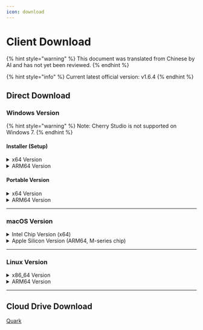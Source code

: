 ```yaml
---
icon: download
---
```

# Client Download


{% hint style="warning" %}
This document was translated from Chinese by AI and has not yet been reviewed.
{% endhint %}




{% hint style="info" %}
Current latest official version: v1.6.4
{% endhint %}

## Direct Download

### Windows Version

{% hint style="warning" %}
Note: Cherry Studio is not supported on Windows 7.
{% endhint %}

#### Installer (Setup)

<details>

<summary>x64 Version</summary>

Main Line:

【[Cherry Studio Official Website](https://cherry-ai.com/download)】 【[GitHub](https://github.com/CherryHQ/cherry-studio/releases/download/v1.6.0-rc.2/Cherry-Studio-1.6.4-rc.2-x64-setup.exe)】

Alternative Lines:

【[Line 1](https://download-cf.ocoolai.com/https://github.com/CherryHQ/cherry-studio/releases/download/v1.6.0-rc.2/Cherry-Studio-1.6.4-rc.2-x64-setup.exe)】 【[Line 2](https://download.ocoolai.com/https://github.com/CherryHQ/cherry-studio/releases/download/v1.6.0-rc.2/Cherry-Studio-1.6.4-rc.2-x64-setup.exe)】 【[Line 3](https://download.ocoolai.online/https://github.com/CherryHQ/cherry-studio/releases/download/v1.6.0-rc.2/Cherry-Studio-1.6.4-rc.2-x64-setup.exe)】

</details>

<details>

<summary>ARM64 Version</summary>

Main Line:

【[Cherry Studio Official Website](https://cherry-ai.com/download)】 【[GitHub](https://github.com/CherryHQ/cherry-studio/releases/download/v1.6.0-rc.2/Cherry-Studio-1.6.4-rc.2-arm64-setup.exe)】

Alternative Lines:

【[Line 1](https://download-cf.ocoolai.com/https://github.com/CherryHQ/cherry-studio/releases/download/v1.6.0-rc.2/Cherry-Studio-1.6.4-rc.2-arm64-setup.exe)】 【[Line 2](https://download.ocoolai.com/https://github.com/CherryHQ/cherry-studio/releases/download/v1.6.0-rc.2/Cherry-Studio-1.6.4-rc.2-arm64-setup.exe)】 【[Line 3](https://download.ocoolai.online/https://github.com/CherryHQ/cherry-studio/releases/download/v1.6.0-rc.2/Cherry-Studio-1.6.4-rc.2-arm64-setup.exe)】

</details>

#### Portable Version

<details>

<summary>x64 Version</summary>

Main Line:

【[Cherry Studio Official Website](https://cherry-ai.com/download)】 【[GitHub](https://github.com/CherryHQ/cherry-studio/releases/download/v1.6.0-rc.2/Cherry-Studio-1.6.4-rc.2-x64-portable.exe)】

Alternative Lines:

【[Line 1](https://download-cf.ocoolai.com/https://github.com/CherryHQ/cherry-studio/releases/download/v1.6.0-rc.2/Cherry-Studio-1.6.4-rc.2-x64-portable.exe)】 【[Line 2](https://download.ocoolai.com/https://github.com/CherryHQ/cherry-studio/releases/download/v1.6.0-rc.2/Cherry-Studio-1.6.4-rc.2-x64-portable.exe)】 【[Line 3](https://download.ocoolai.online/https://github.com/CherryHQ/cherry-studio/releases/download/v1.6.0-rc.2/Cherry-Studio-1.6.4-rc.2-x64-portable.exe)】

</details>

<details>

<summary>ARM64 Version</summary>

Main Line:

【[Cherry Studio Official Website](https://cherry-ai.com/download)】 【[GitHub](https://github.com/CherryHQ/cherry-studio/releases/download/v1.6.0-rc.2/Cherry-Studio-1.6.4-rc.2-arm64-portable.exe)】

Alternative Lines:

【[Line 1](https://download-cf.ocoolai.com/https://github.com/CherryHQ/cherry-studio/releases/download/v1.6.0-rc.2/Cherry-Studio-1.6.4-rc.2-arm64-portable.exe)】 【[Line 2](https://download.ocoolai.com/https://github.com/CherryHQ/cherry-studio/releases/download/v1.6.0-rc.2/Cherry-Studio-1.6.4-rc.2-arm64-portable.exe)】 【[Line 3](https://download.ocoolai.online/https://github.com/CherryHQ/cherry-studio/releases/download/v1.6.0-rc.2/Cherry-Studio-1.6.4-rc.2-arm64-portable.exe)】

</details>

***

### macOS Version

<details>

<summary>Intel Chip Version (x64)</summary>

Main Line:

【[Cherry Studio Official Website](https://cherry-ai.com/download)】 【[GitHub](https://github.com/CherryHQ/cherry-studio/releases/download/v1.6.0-rc.2/Cherry-Studio-1.6.4-rc.2-x64.dmg)】

Alternative Lines:

【[Line 1](https://download-cf.ocoolai.com/https://github.com/CherryHQ/cherry-studio/releases/download/v1.6.0-rc.2/Cherry-Studio-1.6.4-rc.2.dmg)】 【[Line 2](https://download.ocoolai.com/https://github.com/CherryHQ/cherry-studio/releases/download/v1.6.0-rc.2/Cherry-Studio-1.6.4-rc.2-x64.dmg)】 【[Line 3](https://download.ocoolai.online/https://github.com/CherryHQ/cherry-studio/releases/download/v1.6.0-rc.2/Cherry-Studio-1.6.4-rc.2-x64.dmg)】

</details>

<details>

<summary>Apple Silicon Version (ARM64, M-series chip)</summary>

Main Line:

【[Cherry Studio Official Website](https://cherry-ai.com/download)】 【[GitHub](https://github.com/CherryHQ/cherry-studio/releases/download/v1.6.0-rc.2/Cherry-Studio-1.6.4-rc.2-arm64.dmg)】

Alternative Lines:

【[Line 1](https://download-cf.ocoolai.com/https://github.com/CherryHQ/cherry-studio/releases/download/v1.6.0-rc.2/Cherry-Studio-1.6.4-rc.2-arm64.dmg)】 【[Line 2](https://download.ocoolai.com/https://github.com/CherryHQ/cherry-studio/releases/download/v1.6.0-rc.2/Cherry-Studio-1.6.4-rc.2-arm64.dmg)】 【[Line 3](https://download.ocoolai.online/https://github.com/CherryHQ/cherry-studio/releases/download/v1.6.0-rc.2/Cherry-Studio-1.6.4-rc.2-arm64.dmg)】

</details>

***

### Linux Version

<details>

<summary>x86_64 Version</summary>

Main Line:

【[Cherry Studio Official Website](https://cherry-ai.com/download)】 【[GitHub](https://github.com/CherryHQ/cherry-studio/releases/download/v1.6.0-rc.2/Cherry-Studio-1.6.4-rc.2-x86_64.AppImage)】

Alternative Lines:

【[Line 1](https://download-cf.ocoolai.com/https://github.com/CherryHQ/cherry-studio/releases/download/v1.6.0-rc.2/Cherry-Studio-1.6.4-rc.2-x86_64.AppImage)】 【[Line 2](https://download.ocoolai.com/https://github.com/CherryHQ/cherry-studio/releases/download/v1.6.0-rc.2/Cherry-Studio-1.6.4-rc.2-x86_64.AppImage)】 【[Line 3](https://download.ocoolai.online/https://github.com/CherryHQ/cherry-studio/releases/download/v1.6.0-rc.2/Cherry-Studio-1.6.4-rc.2-x86_64.AppImage)】

</details>

<details>

<summary>ARM64 Version</summary>

Main Line:

【[Cherry Studio Official Website](https://cherry-ai.com/download)】 【[GitHub](https://github.com/CherryHQ/cherry-studio/releases/download/v1.6.0-rc.2/Cherry-Studio-1.6.4-rc.2-arm64.AppImage)】

Alternative Lines:

【[Line 1](https://download-cf.ocoolai.com/https://github.com/CherryHQ/cherry-studio/releases/download/v1.6.0-rc.2/Cherry-Studio-1.6.4-rc.2-arm64.AppImage)】 【[Line 2](https://download.ocoolai.com/https://github.com/CherryHQ/cherry-studio/releases/download/v1.6.0-rc.2/Cherry-Studio-1.6.4-rc.2-arm64.AppImage)】 【[Line 3](https://download.ocoolai.online/https://github.com/CherryHQ/cherry-studio/releases/download/v1.6.0-rc.2/Cherry-Studio-1.6.4-rc.2-arm64-AppImage)】

</details>

***

## Cloud Drive Download

[Quark](https://pan.quark.cn/s/4044324d0ecd#/list/share)